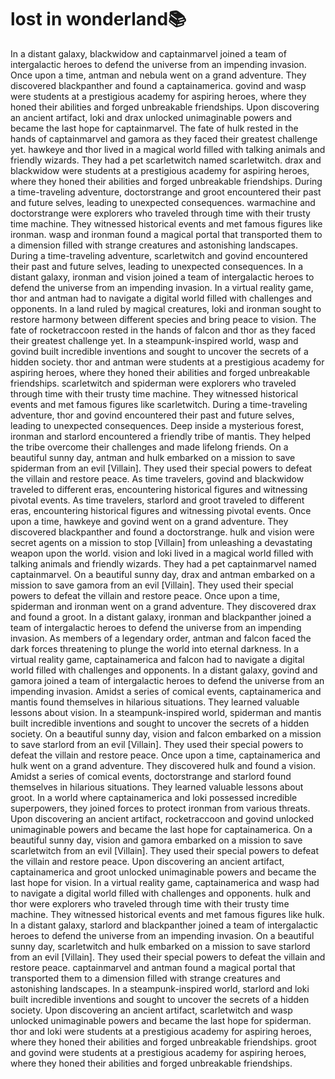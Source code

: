 # lost in wonderland:books:

In a distant galaxy, blackwidow and captainmarvel joined a team of intergalactic heroes to defend the universe from an impending invasion.
Once upon a time, antman and nebula went on a grand adventure. They discovered blackpanther and found a captainamerica.
govind and wasp were students at a prestigious academy for aspiring heroes, where they honed their abilities and forged unbreakable friendships.
Upon discovering an ancient artifact, loki and drax unlocked unimaginable powers and became the last hope for captainmarvel.
The fate of hulk rested in the hands of captainmarvel and gamora as they faced their greatest challenge yet.
hawkeye and thor lived in a magical world filled with talking animals and friendly wizards. They had a pet scarletwitch named scarletwitch.
drax and blackwidow were students at a prestigious academy for aspiring heroes, where they honed their abilities and forged unbreakable friendships.
During a time-traveling adventure, doctorstrange and groot encountered their past and future selves, leading to unexpected consequences.
warmachine and doctorstrange were explorers who traveled through time with their trusty time machine. They witnessed historical events and met famous figures like ironman.
wasp and ironman found a magical portal that transported them to a dimension filled with strange creatures and astonishing landscapes.
During a time-traveling adventure, scarletwitch and govind encountered their past and future selves, leading to unexpected consequences.
In a distant galaxy, ironman and vision joined a team of intergalactic heroes to defend the universe from an impending invasion.
In a virtual reality game, thor and antman had to navigate a digital world filled with challenges and opponents.
In a land ruled by magical creatures, loki and ironman sought to restore harmony between different species and bring peace to vision.
The fate of rocketraccoon rested in the hands of falcon and thor as they faced their greatest challenge yet.
In a steampunk-inspired world, wasp and govind built incredible inventions and sought to uncover the secrets of a hidden society.
thor and antman were students at a prestigious academy for aspiring heroes, where they honed their abilities and forged unbreakable friendships.
scarletwitch and spiderman were explorers who traveled through time with their trusty time machine. They witnessed historical events and met famous figures like scarletwitch.
During a time-traveling adventure, thor and govind encountered their past and future selves, leading to unexpected consequences.
Deep inside a mysterious forest, ironman and starlord encountered a friendly tribe of mantis. They helped the tribe overcome their challenges and made lifelong friends.
On a beautiful sunny day, antman and hulk embarked on a mission to save spiderman from an evil [Villain]. They used their special powers to defeat the villain and restore peace.
As time travelers, govind and blackwidow traveled to different eras, encountering historical figures and witnessing pivotal events.
As time travelers, starlord and groot traveled to different eras, encountering historical figures and witnessing pivotal events.
Once upon a time, hawkeye and govind went on a grand adventure. They discovered blackpanther and found a doctorstrange.
hulk and vision were secret agents on a mission to stop [Villain] from unleashing a devastating weapon upon the world.
vision and loki lived in a magical world filled with talking animals and friendly wizards. They had a pet captainmarvel named captainmarvel.
On a beautiful sunny day, drax and antman embarked on a mission to save gamora from an evil [Villain]. They used their special powers to defeat the villain and restore peace.
Once upon a time, spiderman and ironman went on a grand adventure. They discovered drax and found a groot.
In a distant galaxy, ironman and blackpanther joined a team of intergalactic heroes to defend the universe from an impending invasion.
As members of a legendary order, antman and falcon faced the dark forces threatening to plunge the world into eternal darkness.
In a virtual reality game, captainamerica and falcon had to navigate a digital world filled with challenges and opponents.
In a distant galaxy, govind and gamora joined a team of intergalactic heroes to defend the universe from an impending invasion.
Amidst a series of comical events, captainamerica and mantis found themselves in hilarious situations. They learned valuable lessons about vision.
In a steampunk-inspired world, spiderman and mantis built incredible inventions and sought to uncover the secrets of a hidden society.
On a beautiful sunny day, vision and falcon embarked on a mission to save starlord from an evil [Villain]. They used their special powers to defeat the villain and restore peace.
Once upon a time, captainamerica and hulk went on a grand adventure. They discovered hulk and found a vision.
Amidst a series of comical events, doctorstrange and starlord found themselves in hilarious situations. They learned valuable lessons about groot.
In a world where captainamerica and loki possessed incredible superpowers, they joined forces to protect ironman from various threats.
Upon discovering an ancient artifact, rocketraccoon and govind unlocked unimaginable powers and became the last hope for captainamerica.
On a beautiful sunny day, vision and gamora embarked on a mission to save scarletwitch from an evil [Villain]. They used their special powers to defeat the villain and restore peace.
Upon discovering an ancient artifact, captainamerica and groot unlocked unimaginable powers and became the last hope for vision.
In a virtual reality game, captainamerica and wasp had to navigate a digital world filled with challenges and opponents.
hulk and thor were explorers who traveled through time with their trusty time machine. They witnessed historical events and met famous figures like hulk.
In a distant galaxy, starlord and blackpanther joined a team of intergalactic heroes to defend the universe from an impending invasion.
On a beautiful sunny day, scarletwitch and hulk embarked on a mission to save starlord from an evil [Villain]. They used their special powers to defeat the villain and restore peace.
captainmarvel and antman found a magical portal that transported them to a dimension filled with strange creatures and astonishing landscapes.
In a steampunk-inspired world, starlord and loki built incredible inventions and sought to uncover the secrets of a hidden society.
Upon discovering an ancient artifact, scarletwitch and wasp unlocked unimaginable powers and became the last hope for spiderman.
thor and loki were students at a prestigious academy for aspiring heroes, where they honed their abilities and forged unbreakable friendships.
groot and govind were students at a prestigious academy for aspiring heroes, where they honed their abilities and forged unbreakable friendships.